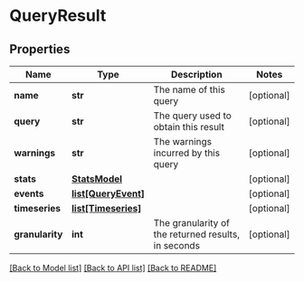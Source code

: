 # QueryResult

## Properties
Name | Type | Description | Notes
------------ | ------------- | ------------- | -------------
**name** | **str** | The name of this query | [optional] 
**query** | **str** | The query used to obtain this result | [optional] 
**warnings** | **str** | The warnings incurred by this query | [optional] 
**stats** | [**StatsModel**](StatsModel.md) |  | [optional] 
**events** | [**list[QueryEvent]**](QueryEvent.md) |  | [optional] 
**timeseries** | [**list[Timeseries]**](Timeseries.md) |  | [optional] 
**granularity** | **int** | The granularity of the returned results, in seconds | [optional] 

[[Back to Model list]](../README.md#documentation-for-models) [[Back to API list]](../README.md#documentation-for-api-endpoints) [[Back to README]](../README.md)


